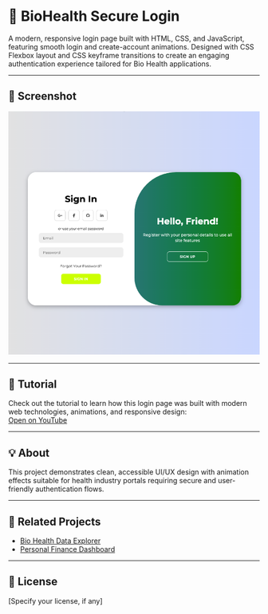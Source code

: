 # 🔐 BioHealth Secure Login

A modern, responsive login page built with HTML, CSS, and JavaScript, featuring smooth login and create-account animations. Designed with CSS Flexbox layout and CSS keyframe transitions to create an engaging authentication experience tailored for Bio Health applications.

---

## 📸 Screenshot

![Login Screenshot](assets/login.png)

---

## 🎥 Tutorial

Check out the tutorial to learn how this login page was built with modern web technologies, animations, and responsive design:  
[Open on YouTube](https://youtu.be/YecGQFKf6q0)

---

## 💡 About

This project demonstrates clean, accessible UI/UX design with animation effects suitable for health industry portals requiring secure and user-friendly authentication flows.

---

## 🔗 Related Projects

- [Bio Health Data Explorer](https://github.com/SummerJyl/your-bio-health-data-explorer-repo)  
- [Personal Finance Dashboard](https://github.com/SummerJyl/your-personal-finance-dashboard-repo)

---

## 📄 License

[Specify your license, if any]
